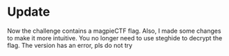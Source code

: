 # Update
Now the challenge contains a magpieCTF flag. Also, I made some changes to make it more intuitive.
You no longer need to use steghide to decrypt the flag.
The version has an error, pls do not try
